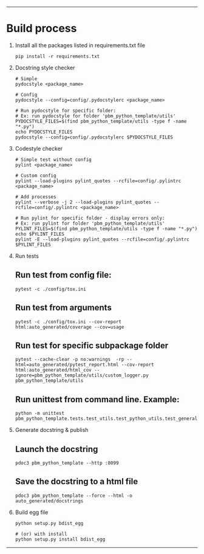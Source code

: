 <!--BEGIN-->
---

# Build process

1. Install all the packages listed in requirements.txt file
    ```shell
    pip install -r requirements.txt
    ```

2. Docstring style checker
    ```shell
    # Simple
    pydocstyle <package_name>
    
    # Config
    pydocstyle --config=config/.pydocstylerc <package_name>
    
    # Run pydocstyle for specific folder:
    # Ex: run pydocstyle for folder 'pbm_python_template/utils'
    PYDOCSTYLE_FILES=$(find pbm_python_template/utils -type f -name "*.py")
    echo PYDOCSTYLE_FILES
    pydocstyle --config=config/.pydocstylerc $PYDOCSTYLE_FILES
    
    ```

3. Codestyle checker
    ```shell
    # Simple test without config
    pylint <package_name>
    
    # Custom config
    pylint --load-plugins pylint_quotes --rcfile=config/.pylintrc <package_name>
    
    # Add processes
    pylint --verbose -j 2 --load-plugins pylint_quotes --rcfile=config/.pylintrc <package_name>
    
    # Run pylint for specific folder - display errors only:
    # Ex: run pylint for folder 'pbm_python_template/utils'
    PYLINT_FILES=$(find pbm_python_template/utils -type f -name "*.py")
    echo $PYLINT_FILES
    pylint -E --load-plugins pylint_quotes --rcfile=config/.pylintrc $PYLINT_FILES
    
    ```

4. Run tests
   ## Run test from config file:
    ```shell
    pytest -c ./config/tox.ini
    ```

   ## Run test from arguments
    ```shell
    pytest -c ./config/tox.ini --cov-report html:auto_generated/coverage --cov=usage
    ```

   ## Run test for specific subpackage folder
    ```shell
    pytest --cache-clear -p no:warnings  -rp --html=auto_generated/pytest_report.html --cov-report html:auto_generated/html_cov --ignore=pbm_python_template/utils/custom_logger.py pbm_python_template/utils
    ``` 

   ## Run unittest from command line. Example:
    ```shell
    python -m unittest pbm_python_template.tests.test_utils.test_python_utils.test_general_utils.TestGeneralUtils
    ```

5. Generate docstring & publish
   ## Launch the docstring
    ```shell
    pdoc3 pbm_python_template --http :8099
    ```

   ## Save the docstring to a html file
    ```shell
    pdoc3 pbm_python_template --force --html -o auto_generated/docstrings
    ```

6. Build egg file
    ```shell
    python setup.py bdist_egg
   
    # (or) with install
    python setup.py install bdist_egg
    ```

---
<!--END-->